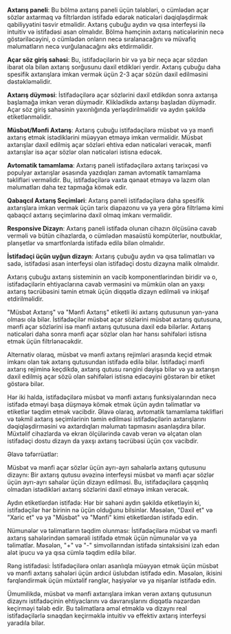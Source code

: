 **Axtarış paneli**: Bu bölmə axtarış paneli üçün tələbləri, o cümlədən açar sözlər axtarmaq və filtrlərdən istifadə edərək nəticələri dəqiqləşdirmək qabiliyyətini təsvir etməlidir. Axtarış çubuğu aydın və qısa interfeysi ilə intuitiv və istifadəsi asan olmalıdır. Bölmə həmçinin axtarış nəticələrinin necə göstəriləcəyini, o cümlədən onların necə sıralanacağını və müvafiq məlumatların necə vurğulanacağını əks etdirməlidir.

**Açar söz giriş sahəsi**: Bu, istifadəçilərin bir və ya bir neçə açar sözdən ibarət ola bilən axtarış sorğusunu daxil etdikləri yerdir. Axtarış çubuğu daha spesifik axtarışlara imkan vermək üçün 2-3 açar sözün daxil edilməsini dəstəkləməlidir.

**Axtarış düyməsi**: İstifadəçilərə açar sözlərini daxil etdikdən sonra axtarışa başlamağa imkan verən düymədir. Kliklədikdə axtarışı başladan düymədir. Açar söz giriş sahəsinin yaxınlığında yerləşdirilməlidir və aydın şəkildə etiketlənməlidir.

**Müsbət/Mənfi Axtarış**: Axtarış çubuğu istifadəçilərə müsbət və ya mənfi axtarış etmək istədiklərini müəyyən etməyə imkan verməlidir. Müsbət axtarışlar daxil edilmiş açar sözləri ehtiva edən nəticələri verəcək, mənfi axtarışlar isə açar sözlər olan nəticələri istisna edəcək.

**Avtomatik tamamlama**: Axtarış paneli istifadəçilərə axtarış tarixçəsi və populyar axtarışlar əsasında yazdıqları zaman avtomatik tamamlama təklifləri verməlidir. Bu, istifadəçilərə vaxta qənaət etməyə və lazım olan məlumatları daha tez tapmağa kömək edir.

**Qabaqcıl Axtarış Seçimləri**: Axtarış paneli istifadəçilərə daha spesifik axtarışlara imkan vermək üçün tarix diapazonu və ya yerə görə filtrləmə kimi qabaqcıl axtarış seçimlərinə daxil olmaq imkanı verməlidir.

**Responsive Dizayn**: Axtarış paneli istifadə olunan cihazın ölçüsünə cavab verməli və bütün cihazlarda, o cümlədən masaüstü kompüterlər, noutbuklar, planşetlər və smartfonlarda istifadə edilə bilən olmalıdır.

**İstifadəçi üçün uyğun dizayn**: Axtarış çubuğu aydın və qısa təlimatları və sadə, istifadəsi asan interfeysi olan istifadəçi dostu dizayna malik olmalıdır.

Axtarış çubuğu axtarış sisteminin ən vacib komponentlərindən biridir və o, istifadəçilərin ehtiyaclarına cavab verməsini və mümkün olan ən yaxşı axtarış təcrübəsini təmin etmək üçün diqqətlə dizayn edilməli və inkişaf etdirilməlidir.

"Müsbət Axtarış" və "Mənfi Axtarış" etiketli iki axtarış qutusunun yan-yana olması ola bilər. İstifadəçilər müsbət açar sözlərini müsbət axtarış qutusuna, mənfi açar sözlərini isə mənfi axtarış qutusuna daxil edə bilərlər. Axtarış nəticələri daha sonra mənfi açar sözlər olan hər hansı səhifələri istisna etmək üçün filtrlənəcəkdir.

Alternativ olaraq, müsbət və mənfi axtarış rejimləri arasında keçid etmək imkanı olan tək axtarış qutusundan istifadə edilə bilər. İstifadəçi mənfi axtarış rejiminə keçdikdə, axtarış qutusu rəngini dəyişə bilər və ya axtarışın daxil edilmiş açar sözü olan səhifələri istisna edəcəyini göstərən bir etiket göstərə bilər.

Hər iki halda, istifadəçilərə müsbət və mənfi axtarış funksiyalarından necə istifadə etməyi başa düşməyə kömək etmək üçün aydın təlimatlar və etiketlər təqdim etmək vacibdir. Əlavə olaraq, avtomatik tamamlama təklifləri və təkmil axtarış seçimlərinin təmin edilməsi istifadəçilərin axtarışlarını dəqiqləşdirməsini və axtardıqları məlumatı tapmasını asanlaşdıra bilər. Müxtəlif cihazlarda və ekran ölçülərində cavab verən və əlçatan olan istifadəçi dostu dizayn da yaxşı axtarış təcrübəsi üçün çox vacibdir.

Əlavə təfərrüatlar:

Müsbət və mənfi açar sözlər üçün ayrı-ayrı sahələrlə axtarış qutusunu dizaynı: Bir axtarış qutusu əvəzinə interfeysi müsbət və mənfi açar sözlər üçün ayrı-ayrı sahələr üçün dizayn edilməsi. Bu, istifadəçilərə çaşqınlıq olmadan istədikləri axtarış sözlərini daxil etməyə imkan verəcək.

Aydın etiketlərdən istifadə: Hər bir sahəni aydın şəkildə etiketləyin ki, istifadəçilər hər birinin nə üçün olduğunu bilsinlər. Məsələn, "Daxil et" və "Xaric et" və ya "Müsbət" və "Mənfi" kimi etiketlərdən istifadə edin.

Nümunələr və təlimatların təqdim olunması: İstifadəçilərə müsbət və mənfi axtarış sahələrindən səmərəli istifadə etmək üçün nümunələr və ya təlimatlar. Məsələn, "+" və "-" simvollarından istifadə sintaksisini izah edən alət ipucu və ya qısa cümlə təqdim edilə bilər.

Rəng istifadəsi: İstifadəçilərə onları asanlıqla müəyyən etmək üçün müsbət və mənfi axtarış sahələri üçün ardıcıl üslubdan istifadə edin. Məsələn, ikisini fərqləndirmək üçün müxtəlif rənglər, haşiyələr və ya nişanlar istifadə edin.

Ümumilikdə, müsbət və mənfi axtarışlara imkan verən axtarış qutusunun dizaynı istifadəçinin ehtiyaclarını və davranışlarını diqqətlə nəzərdən keçirməyi tələb edir. Bu təlimatlara əməl etməklə və dizaynı real istifadəçilərlə sınaqdan keçirməklə intuitiv və effektiv axtarış interfeysi yaradıla bilər.